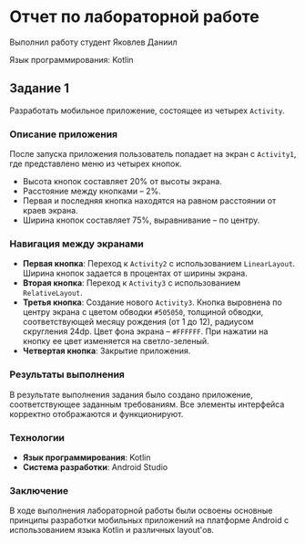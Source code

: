 # Отчет по лабораторной работе

Выполнил работу студент Яковлев Даниил

Язык программирования: Kotlin

## Задание 1

Разработать мобильное приложение, состоящее из четырех `Activity`.

### Описание приложения

После запуска приложения пользователь попадает на экран с `Activity1`, где представлено меню из четырех кнопок. 

- Высота кнопок составляет 20% от высоты экрана.
- Расстояние между кнопками – 2%.
- Первая и последняя кнопка находятся на равном расстоянии от краев экрана.
- Ширина кнопок составляет 75%, выравнивание – по центру.

### Навигация между экранами

- **Первая кнопка**: Переход к `Activity2` с использованием `LinearLayout`. Ширина кнопок задается в процентах от ширины экрана.
- **Вторая кнопка**: Переход к `Activity3` с использованием `RelativeLayout`.
- **Третья кнопка**: Создание нового `Activity3`. Кнопка выровнена по центру экрана с цветом обводки `#505050`, толщиной обводки, соответствующей месяцу рождения (от 1 до 12), радиусом скругления 24dp. Цвет фона экрана – `#FFFFFF`. При нажатии на кнопку ее цвет изменяется на светло-зеленый.
- **Четвертая кнопка**: Закрытие приложения.

### Результаты выполнения

В результате выполнения задания было создано приложение, соответствующее заданным требованиям. Все элементы интерфейса корректно отображаются и функционируют.

### Технологии

- **Язык программирования**: Kotlin
- **Система разработки**: Android Studio

### Заключение

В ходе выполнения лабораторной работы были освоены основные принципы разработки мобильных приложений на платформе Android с использованием языка Kotlin и различных layout'ов.
